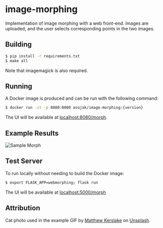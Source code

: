 # image-morphing

Implementation of image morphing with a web front-end. Images are uploaded, 
and the user selects corresponding points in the two images.

## Building

```bash
$ pip install -r requirements.txt
$ make all
```

Note that imagemagick is also required.

## Running

A Docker image is produced and can be run with the following command:

```bash
$ docker run -it -p 8080:8080 avojak/image-morphing:{version}
```

The UI will be available at [localhost:8080/morph](localhost:8080/morph).

## Example Results

![Sample Morph](examples/morph.gif)

## Test Server

To run locally without needing to build the Docker image:

```bash
$ export FLASK_APP=webmorphing; flask run 
```

The UI will be available at [localhost:5000/morph](localhost:5000/morph)

## Attribution

Cat photo used in the example GIF by [Matthew Kerslake](https://unsplash.com/@mattkerslake?utm_source=unsplash&utm_medium=referral&utm_content=creditCopyText) on [Unsplash](https://unsplash.com/s/photos/cat?utm_source=unsplash&utm_medium=referral&utm_content=creditCopyText).